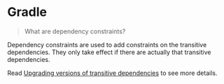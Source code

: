 # Gradle

> What are dependency constraints?

Dependency constraints are used to add constraints on the transitive dependencies. They only take effect if there are actually that transitive dependencies.

Read [Upgrading versions of transitive dependencies](https://docs.gradle.org/current/userguide/dependency_constraints.html) to see more details.
